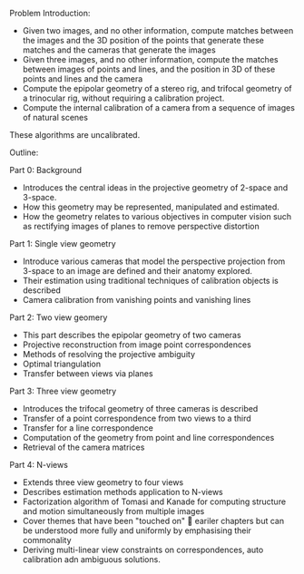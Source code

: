 Problem Introduction: 
- Given two images, and no other information, compute matches between the images and the 3D position of the points that generate these matches and the cameras that generate the images
- Given three images, and no other information, compute the matches between images of points and lines, and the position in 3D of these points and lines and the camera
- Compute the epipolar geometry of a stereo rig, and trifocal geometry of a trinocular rig, without requiring a calibration project. 
- Compute the internal calibration of a camera from a sequence of images of natural scenes

These algorithms are uncalibrated. 


Outline: 

Part 0: Background 
- Introduces the central ideas in the projective geometry of 2-space and 3-space. 
- How this geometry may be represented, manipulated and estimated.
- How the geometry relates to various objectives in computer vision such as rectifying images of planes to remove perspective distortion 


Part 1: Single view geometry
- Introduce various cameras that model the perspective projection from 3-space to an image are defined and their anatomy explored. 
- Their estimation using traditional techniques of calibration objects is described
- Camera calibration from vanishing points and vanishing lines


Part 2: Two view geomery
- This part describes the epipolar geometry of two cameras
- Projective reconstruction from image point correspondences
- Methods of resolving the projective ambiguity
- Optimal triangulation 
- Transfer between views via planes

Part 3: Three view geometry
- Introduces the trifocal geometry of three cameras is described
- Transfer of a point correspondence from two views to a third
- Transfer for a line correspondence
- Computation of the geometry from point and line correspondences
- Retrieval of the camera matrices

Part 4: N-views
- Extends three view geometry to four views
- Describes estimation methods application to N-views
- Factorization algorithm of Tomasi and Kanade for computing structure and motion simultaneously from multiple images
- Cover themes that have been "touched on" 🤔 eariler chapters but can be understood more fully and uniformly by emphasising their commonality
- Deriving multi-linear view constraints on correspondences, auto calibration adn ambiguous solutions. 